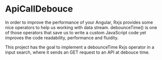 # ApiCallDebouce

In order to improve the performance of your Angular, Rxjs provides some nice operators to help us working with data stream.
debounceTime() is one of those operators that save us to write a custom JavaScript code yet improves the code readability, performance and fluidity.

This project has the goal to implement a debounceTime Rxjs operator in a input search, where it sends an GET request to an API at debouce time.
